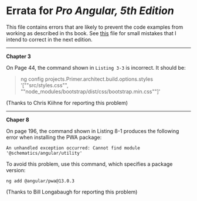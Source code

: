 # Errata for *Pro Angular, 5th Edition*

This file contains errors that are likely to prevent the code examples from working as described in ths book. See [this](typos.md) file for small mistakes that I intend to correct in the next edition.

---

**Chapter 3**

On Page 44, the command shown in `Listing 3-3` is incorrect. It should be:

>ng config projects.Primer.architect.build.options.styles '[""src/styles.css"", ""node_modules/bootstrap/dist/css/bootstrap.min.css""]'

(Thanks to Chris Kiihne for reporting this problem)

---

**Chaper 8**

On page 196, the command shown in Listing 8-1 produces the following error when installing the PWA package:

    An unhandled exception occurred: Cannot find module '@schematics/angular/utility'

To avoid this problem, use this command, which specifies a package version:

    ng add @angular/pwa@13.0.3

(Thanks to Bill Longabaugh for reporting this problem)
